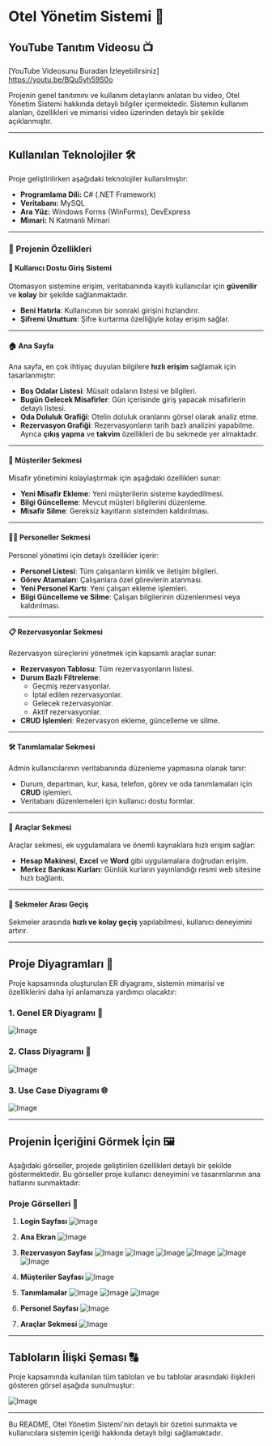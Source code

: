 # Otel Yönetim Sistemi 🏨

## YouTube Tanıtım Videosu 📺
[YouTube Videosunu Buradan İzleyebilirsiniz] https://youtu.be/BQu5yh59S0o

Projenin genel tanıtımını ve kullanım detaylarını anlatan bu video, Otel Yönetim Sistemi hakkında detaylı bilgiler içermektedir. Sistemın kullanım alanları, özellikleri ve mimarisi video üzerinden detaylı bir şekilde açıklanmıştır.

---

## Kullanılan Teknolojiler 🛠️
Proje geliştirilirken aşağıdaki teknolojiler kullanılmıştır:

- **Programlama Dili:** C# (.NET Framework) 
- **Veritabanı:** MySQL
- **Ara Yüz:** Windows Forms (WinForms), DevExpress
- **Mimari:** N Katmanlı Mimari

---

### 🌟 Projenin Özellikleri

#### 🔐 **Kullanıcı Dostu Giriş Sistemi**  
Otomasyon sistemine erişim, veritabanında kayıtlı kullanıcılar için **güvenilir** ve **kolay** bir şekilde sağlanmaktadır.  
- **Beni Hatırla**: Kullanıcının bir sonraki girişini hızlandırır.  
- **Şifremi Unuttum**: Şifre kurtarma özelliğiyle kolay erişim sağlar.

---

#### 🏠 **Ana Sayfa**  
Ana sayfa, en çok ihtiyaç duyulan bilgilere **hızlı erişim** sağlamak için tasarlanmıştır:  
- **Boş Odalar Listesi**: Müsait odaların listesi ve bilgileri.  
- **Bugün Gelecek Misafirler**: Gün içerisinde giriş yapacak misafirlerin detaylı listesi.  
- **Oda Doluluk Grafiği**: Otelin doluluk oranlarını görsel olarak analiz etme.  
- **Rezervasyon Grafiği**: Rezervasyonların tarih bazlı analizini yapabilme.  
Ayrıca **çıkış yapma** ve **takvim** özellikleri de bu sekmede yer almaktadır.

---

#### 👥 **Müşteriler Sekmesi**  
Misafir yönetimini kolaylaştırmak için aşağıdaki özellikleri sunar:  
- **Yeni Misafir Ekleme**: Yeni müşterilerin sisteme kaydedilmesi.  
- **Bilgi Güncelleme**: Mevcut müşteri bilgilerini düzenleme.  
- **Misafir Silme**: Gereksiz kayıtların sistemden kaldırılması.

---

#### 👩‍💼 **Personeller Sekmesi**  
Personel yönetimi için detaylı özellikler içerir:  
- **Personel Listesi**: Tüm çalışanların kimlik ve iletişim bilgileri.  
- **Görev Atamaları**: Çalışanlara özel görevlerin atanması.  
- **Yeni Personel Kartı**: Yeni çalışan ekleme işlemleri.  
- **Bilgi Güncelleme ve Silme**: Çalışan bilgilerinin düzenlenmesi veya kaldırılması.

---

#### 📋 **Rezervasyonlar Sekmesi**  
Rezervasyon süreçlerini yönetmek için kapsamlı araçlar sunar:  
- **Rezervasyon Tablosu**: Tüm rezervasyonların listesi.  
- **Durum Bazlı Filtreleme**:  
  - Geçmiş rezervasyonlar.  
  - İptal edilen rezervasyonlar.  
  - Gelecek rezervasyonlar.  
  - Aktif rezervasyonlar.  
- **CRUD İşlemleri**: Rezervasyon ekleme, güncelleme ve silme.

---

#### 🛠️ **Tanımlamalar Sekmesi**  
Admin kullanıcılarının veritabanında düzenleme yapmasına olanak tanır:  
- Durum, departman, kur, kasa, telefon, görev ve oda tanımlamaları için **CRUD** işlemleri.  
- Veritabanı düzenlemeleri için kullanıcı dostu formlar.

---

#### 🔧 **Araçlar Sekmesi**  
Araçlar sekmesi, ek uygulamalara ve önemli kaynaklara hızlı erişim sağlar:  
- **Hesap Makinesi**, **Excel** ve **Word** gibi uygulamalara doğrudan erişim.  
- **Merkez Bankası Kurları**: Günlük kurların yayınlandığı resmi web sitesine hızlı bağlantı.

---

#### 🚀 **Sekmeler Arası Geçiş**  
Sekmeler arasında **hızlı ve kolay geçiş** yapılabilmesi, kullanıcı deneyimini artırır.

---

## Proje Diyagramları 🔄
Proje kapsamında oluşturulan ER diyagramı, sistemin mimarisi ve özelliklerini daha iyi anlamanıza yardımcı olacaktır:

### 1. Genel ER Diyagramı 🎨
![Image](https://github.com/user-attachments/assets/bd711350-bbcd-4305-bcd8-43b25bbaab47)

### 2. Class Diyagramı 🔄
![Image](https://github.com/user-attachments/assets/d7feb102-d920-4c8e-89a9-c4f527b66b2e)

### 3. Use Case Diyagramı 🌐
![Image](https://github.com/user-attachments/assets/684652ac-8ffe-4069-863b-ab3c229ad434)

---

## Projenin İçeriğini Görmek İçin 🖼️
Aşağıdaki görseller, projede geliştirilen özellikleri detaylı bir şekilde göstermektedir. Bu görseller proje kullanıcı deneyimini ve tasarımlarının ana hatlarını sunmaktadır:

### Proje Görselleri 📝

1. **Login Sayfası**
![Image](https://github.com/user-attachments/assets/22e1a3ef-6069-420d-acfb-9e2092fe7245)

2. **Ana Ekran**
![Image](https://github.com/user-attachments/assets/727b1f79-0b82-4edf-a22f-3d34181d8848)

3. **Rezervasyon Sayfası**
![Image](https://github.com/user-attachments/assets/1f8ba81c-e7f3-43d9-b89a-3971077d555f)
![Image](https://github.com/user-attachments/assets/f9a9e63b-f27a-4e61-b250-fff12110c6b0)
![Image](https://github.com/user-attachments/assets/ee53d75b-a8a4-43a4-a7df-8e4f1e8b71f5)
![Image](https://github.com/user-attachments/assets/8bdc8f16-5fed-4cbe-8206-618900116fc0)
![Image](https://github.com/user-attachments/assets/cc30e02f-c3c7-47a5-b78f-e0556dc14492)
![Image](https://github.com/user-attachments/assets/c6be28e2-3bb4-4ba8-afb7-eb89319d5da4)

5. **Müşteriler Sayfası**
![Image](https://github.com/user-attachments/assets/6bf23382-32ab-4b48-822b-916e1260b9e9)

6. **Tanımlamalar**
![Image](https://github.com/user-attachments/assets/1b7e6c82-5ff9-466d-9c29-0ced9336f829)
![Image](https://github.com/user-attachments/assets/b4390631-ff5d-40d0-a9b0-0d1e22c55b71)
![Image](https://github.com/user-attachments/assets/01f773c0-9b3d-408f-bdad-108fc7fde5e3)

7. **Personel Sayfası**
![Image](https://github.com/user-attachments/assets/b1aa79f7-f945-4e6b-b9b1-c938b78001a8)

8. **Araçlar Sekmesi**
![Image](https://github.com/user-attachments/assets/2390a4ce-9b07-4267-8388-62300a0d0147)

---

## Tabloların İlişki Şeması 🔠
Proje kapsamında kullanılan tüm tabloları ve bu tablolar arasındaki ilişkileri gösteren görsel aşağıda sunulmuştur:

![Image](https://github.com/user-attachments/assets/8a2c972b-c6df-461b-bc5f-bc19e621551d)

---

Bu README, Otel Yönetim Sistemi'nin detaylı bir özetini sunmakta ve kullanıcılara sistemin içeriği hakkında detaylı bilgi sağlamaktadır.
